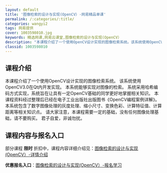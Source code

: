 ```yaml
---
layout: default
title: '图像检索的设计与实现(OpenCV）-网易精品单课'
permalink: /:categories/:title/
categories: wangyi2
tags: 网易提供
cover: 1003598010.jpg
keywords: 精选网课,网易云课堂,图像检索的设计与实现(OpenCV）
description: "本课程介绍了一个使用OpenCV设计实现的图像检索系统。该系统使用OpenCV3.0在Qt内开发实现。本系统能够实现对图像的检索。系统采用哈希编码方式实现，系统旨在让具有一定OpenCV基础"
classid: 1003598010
---
```


## 课程介绍

本课程介绍了一个使用OpenCV设计实现的图像检索系统。
该系统使用OpenCV3.0在Qt内开发实现。
本系统能够实现对图像的检索。
系统采用哈希编码方式实现，系统旨在让具有一定OpenCV基础的同学更好地掌握相关知识。
本课程资料经过整理后已经在电子工业出版社出版图书《OpenCV编程案例详解》。
本系统包含了数字图像处理的灰度处理、缩小尺寸、变换色彩、计算特征值、计算距离等相关知识点。
请大家注意，本课程需要一定的基础，没有任何图像处理基础，请不要购买。
君子自爱，非诚勿扰。

## 课程内容与报名入口

部分课程 **限时** 折扣中，课程内容详细介绍见：[图像检索的设计与实现(OpenCV）-详情介绍](https://study.163.com/course/introduction/1003598010.htm?share=1&shareId=1025206652&utm_campaign=share&utm_medium=iphoneShare&utm_source=&utm_u=1025206652)

**优惠报名入口**：[图像检索的设计与实现(OpenCV）-报名学习](https://study.163.com/course/introduction/1003598010.htm?share=1&shareId=1025206652&utm_campaign=share&utm_medium=iphoneShare&utm_source=&utm_u=1025206652)

